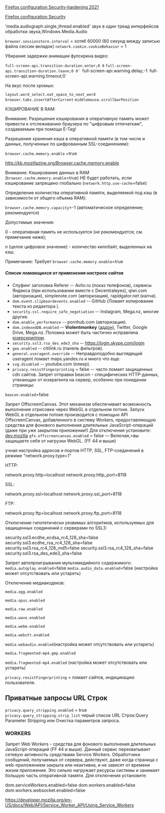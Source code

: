 [Firefox configuration Security-hardening 2021](https://github.com/pyllyukko/user.js) 

[Firefox configuration Security](https://github.com/w008/ghacks-user.js)



'media.audiograph.single_thread.enabled' звук в один треад  интерфейсов обработки звука,Windows.Media.Audio 

`browser.sessionstore.interval` = хотяб 60000 (60 секунд между записью файла сессии вкладок)
`network.cookie.cookieBehavior` = 1

Убирание задержки анимации фулскрина видео:

`full-screen-api.transition-duration.enter;0 0`
`full-screen-api.transition-duration.leave;0 0'
`full-screen-api.warning.delay;-1`
`full-screen-api.warning.timeout;0`

На вкус после хромых:

`layout.word_select.eat_space_to_next_word`
`browser.tabs.insertAfterCurrent`
`middlemouse.scrollbarPosition`

КЭШИРОВАНИЕ В RAM:

Внимание: Разрешение кэширования в оперативную память может привести к отслеживанию браузера по "цифровым отпечаткам", создаваемым при помощи E-Tag!

Разрешение хранения кэша в оперативной памяти (в том числе и данных, полученных по шифрованным SSL-соединениям):

`browser.cache.memory.enable` =true

http://kb.mozillazine.org/Browser.cache.memory.enable

Внимание: Кэширование данных в RAM (`browser.cache.memory.enable`=true) НЕ будет работать, если кэширование запрещено глобально (`network.http.use-cache`=false)

Определение количества оперативной памяти, выделяемой под кэш (в зависимости от общего объема RAM):

`browser.cache.memory.capacity`=-1 (автоматическое определение; рекомендуется)

Допустимые значения:

0 - оперативная память не используется (не рекомендуется; см. примечание ниже);

n (целое цифровое значение) - количество килобайт, выделенных на кэш.

Примечание: Требует `browser.cache.memory.enable`=true


##### Список ломающихся от применения настроек сайтов

* Спуфинг заголовка Referer -- Avito.ru (показ телефонов), сервисы Яндекса (при использовании вместе с Decentraleyes), qiwi.com (авторизация), simplenote.com (авторизация), rapidgator.net (капча).
* `dom.event.clipboardevents.enabled` -- GitHub (Ломает копирование текста из редактора ).
* `security.ssl.require_safe_negotiation` -- Instagram, Mega.nz, многие другие.
* `dom.enable_performance` -- pornhub.com (авторизация).
* `dom.indexedDB.enabled` -- **Violentmonkey** ([аддон](https://bugzilla.mozilla.org/show_bug.cgi?id=1335919)), Twitter, Google Drive, Mega.nz. Поломка может быть частично исправлена [юзерскриптом](userjs/no-indexed-db.user.js).
* `security.ssl3.rsa_des_ede3_sha` -- https://login.skype.com/login
* `geo.enabled` -- citilink.ru (панель фильтров).
* `general.useragent.override` -- Неправдоподобно выглядящий useragent ломает maps.yandex.ru и много что еще.
* `svg.disabled` -- youtube.com (плеер).
* `privacy.resistFingerprinting` = false  -- часто ломает защищенных cdn сайтов. 
[ ]( ) 
Запрет отправки beacon - специфических HTTP-данных, утекающих от юзерагента на сервер, особенно при покидании страницы:

`beacon.enabled`=false 


Запрет OffscreenCanvas. Этот механизм обеспечивает возможность выполнения отрисовки через WebGL в отдельном потоке. Запуск WebGL в отдельном потоке производится с помощью API OffscreenCanvas, добавленного в систему Workers, предоставляющую средства для фонового выполнения длительных JavaScript-операций (даже при уже закрытом приложении!) Для отключения установите: [dev.mozilla](https://developer.mozilla.org/en-US/docs/Web/API/OffscreenCanvas) `gfx.offscreencanvas.enabled` = false — Включая,>вы защищаете себя от нагрузки WebGL. (FF 44 и выше)

учная настройка адресов и портов HTTP, SSL, FTP-соединений в режиме "network.proxy.type=1"

HTTP:

network.proxy.http=localhost
network.proxy.http_port=8118

SSL:

network.proxy.ssl=localhost
network.proxy.ssl_port=8118

FTP:

network.proxy.ftp=localhost
network.proxy.ftp_port=8118


Отключение гипотетически уязвимых алгоритмов, используемых для защищенных соединений с серверами по SSL3:

security.ssl3.ecdhe_ecdsa_rc4_128_sha=false
security.ssl3.ecdhe_rsa_rc4_128_sha=false
security.ssl3.rsa_rc4_128_md5=false
security.ssl3.rsa_rc4_128_sha=false
security.ssl3.rsa_des_ede3_sha=false


Запрет автопроигрывания мультимедийного содержимого:
`media.autoplay.enabled`=false
`media.audio_data.enabled`=false (настройка может отсутствовать или устареть)


Отключение медиакодеков:

`media.ogg.enabled`

`media.opus.enabled`

`media.raw.enabled`

`media.wave.enabled`

`media.webm.enabled`

`media.webvtt.enabled`

`media.webaudio.enabled`(настройка может отсутствовать или устареть)

`media.fragmented-mp4.gmp.enabled`

`media.fragmented-mp4.enabled`   (настройка может отсутствовать или устареть)



`privacy.resistFingerprinting` = ломает сайтов, индицикацию пользователя.

## Приватные запросы URL Cтрок

`privacy.query_stripping.enabled` = true 
`privacy.query_stripping.strip_list` черый список URL Cтрок:Query Parameter Stripping или Очистка параметров запроса.

### WORKERS

Запрет Web Workers - средства для фонового выполнения длительных JavaScript-операций (FF 44 и выше). Данный сервис перехватывает сетевую активность средствами Service Workers. Обработчики сообщений, получаемых от сервера, действуют, даже когда страница с web-приложением закрыта или неактивна, и не зависят от времени жизни приложения. Это сильно нагружает ресурсы системы и занимает большую часть оперативной памяти. Для отключения установите:

dom.serviceWorkers.enabled=false
dom.workers.enabled=false
dom.workers.websocket.enabled=false

https://developer.mozilla.org/en-US/docs/Web/API/Service_Worker_API/Using_Service_Workers
